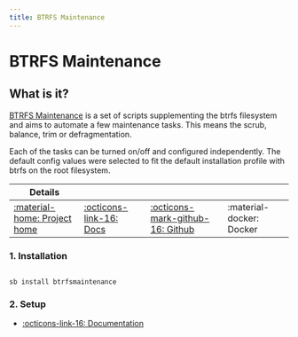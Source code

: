 ```yaml
---
title: BTRFS Maintenance
---
```


# BTRFS Maintenance

## What is it?

[BTRFS Maintenance](https://github.com/kdave/btrfsmaintenance) is a set of scripts supplementing the btrfs filesystem and aims to automate a few maintenance tasks. This means the scrub, balance, trim or defragmentation.

Each of the tasks can be turned on/off and configured independently. The default config values were selected to fit the default installation profile with btrfs on the root filesystem.

| Details     |             |             |             |
|-------------|-------------|-------------|-------------|
| [:material-home: Project home ](https://github.com/kdave/btrfsmaintenance) | [:octicons-link-16: Docs](https://github.com/kdave/btrfsmaintenance) | [:octicons-mark-github-16: Github](https://github.com/kdave/btrfsmaintenance) | :material-docker: Docker |



### 1. Installation

``` shell

sb install btrfsmaintenance

```

### 2. Setup

- [:octicons-link-16: Documentation](https://github.com/kdave/btrfsmaintenance)
